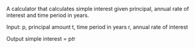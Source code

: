 A calculator that calculates simple interest given principal, annual rate of interest and time period in years.

Input:
  p, principal amount
  t, time period in years
  r, annual rate of interest

Output
  simple interest = p*t*r
